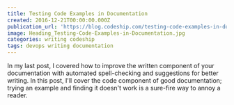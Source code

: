 ```yaml
---
title: Testing Code Examples in Documentation
created: 2016-12-21T00:00:00.000Z
publication_url: 'https://blog.codeship.com/testing-code-examples-in-documentation/'
image: Heading_Testing-Code-Examples-in-Documentation.jpg
categories: writing codeship
tags: devops writing documentation
---
```


In my last post, I covered how to improve the written component of your documentation with automated spell-checking and suggestions for better writing. In this post, I'll cover the code component of good documentation; trying an example and finding it doesn't work is a sure-fire way to annoy a reader.
